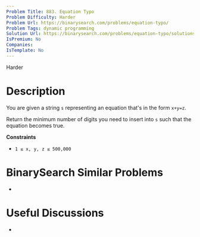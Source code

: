 ```yaml
---
Problem Title: 883. Equation Typo
Problem Difficulty: Harder
Problem Url: https://binarysearch.com/problems/equation-typo/
Problem Tags: dynamic programming
Solution Url: https://binarysearch.com/problems/equation-typo/solutions/
IsPremium: No
Companies: 
IsTemplate: No
---
```


<span style="color: ;">Harder</span>

# Description

You are given a string `s` representing an equation that's in the form `x+y=z`.

Return the minimum number of digits you need to insert into `s` such that the equation becomes true.

**Constraints**
- `1 ≤ x, y, z ≤ 500,000`

# BinarySearch Similar Problems

- []()

# Useful Discussions

- []()
